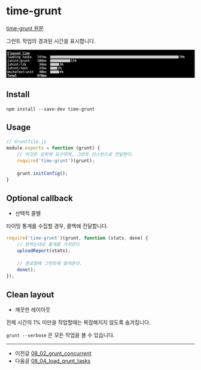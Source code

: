 # time-grunt

[time-grunt 원문](https://github.com/sindresorhus/time-grunt)

그런트 작업의 경과된 시간을 표시합니다.

![time-grunt](https://raw.githubusercontent.com/sindresorhus/time-grunt/master/screenshot.png)


## Install


```
npm install --save-dev time-grunt
```


## Usage

```javascript
// Gruntfile.js 
module.exports = function (grunt) {
    // 이것은 상위에 요구되며, 그런트 인스턴스로 전달한다.
    require('time-grunt')(grunt);
 
    grunt.initConfig();
}
```



## Optional callback

- 선택적 콜밸

타이밍 통계를 수집할 경우, 콜백에 전달합니다.


```javascript
require('time-grunt')(grunt, function (stats, done) {
    // 원하는대로 통계를 가져온다
    uploadReport(stats);
 
    // 종료할때 그런트에 알려준다.
    done();
});
```



## Clean layout

- 깨끗한 레이아웃

전체 시간의 1% 미만을 작업할때는 복잡해지지 않도록 숨겨집니다.

`grunt --verbose` 은 모든 작업을 볼 수 있습니다.





***

- 이전글 [08_02_grunt_concurrent](08_02_grunt_concurrent)
- 다음글 [08_04_load_grunt_tasks](08_04_load_grunt_tasks)

